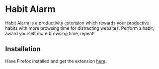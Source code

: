 # Habit Alarm
Habit Alarm is a productivity extension which rewards your productive habits with more browsing time for distracting websites. Perform a habit, award yourself more browsing time, repeat!

## Installation
Have Firefox installed and get the extension [here](https://addons.mozilla.org/en-US/firefox/addon/habit-alarm/).
